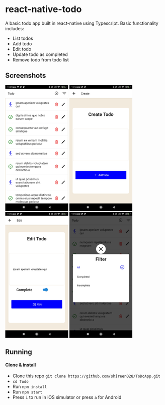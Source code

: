 # react-native-todo

A basic todo app built in react-native using Typescript. Basic functionality includes:

- List todos
- Add todo
- Edit todo
- Update todo as completed
- Remove todo from todo list


## Screenshots
<p>
<img width="200" alt="Screen Shot 1" src="https://github.com/shireen028/ToDoApp/blob/main/Screenshot_2022-03-14-11-23-57-661_com.todo.jpg">
 <img width="200" alt="Screen Shot 2" src="https://github.com/shireen028/ToDoApp/blob/main/Screenshot_2022-03-14-11-16-21-751_com.todo.jpg">
 <img width="200" alt="Screen Shot 3" src="https://github.com/shireen028/ToDoApp/blob/main/Screenshot_2022-03-14-11-16-32-382_com.todo.jpg">
 <img width="200" alt="Screen Shot 4" src="https://github.com/shireen028/ToDoApp/blob/main/Screenshot_2022-03-14-11-16-42-743_com.todo.jpg">
</p>

 ## Running

#### Clone & install

* Clone this repo `git clone https://github.com/shireen028/ToDoApp.git`
* `cd Todo`
* Run `npm install`
* Run `npm start`
* Press `i` to run in iOS simulator or press `a` for Android

